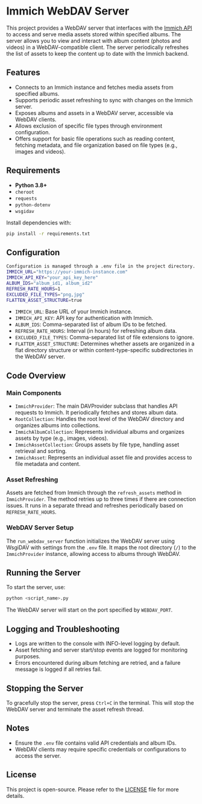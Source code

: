 # Immich WebDAV Server

This project provides a WebDAV server that interfaces with the [Immich API](https://github.com/immich-app/immich) to access and serve media assets stored within specified albums. The server allows you to view and interact with album content (photos and videos) in a WebDAV-compatible client. The server periodically refreshes the list of assets to keep the content up to date with the Immich backend.

## Features

- Connects to an Immich instance and fetches media assets from specified albums.
- Supports periodic asset refreshing to sync with changes on the Immich server.
- Exposes albums and assets in a WebDAV server, accessible via WebDAV clients.
- Allows exclusion of specific file types through environment configuration.
- Offers support for basic file operations such as reading content, fetching metadata, and file organization based on file types (e.g., images and videos).

## Requirements

- **Python 3.8+**
- `cheroot`
- `requests`
- `python-dotenv`
- `wsgidav`

Install dependencies with:

```bash
pip install -r requirements.txt
```

## Configuration
```bash
Configuration is managed through a .env file in the project directory. Required variables are:
IMMICH_URL="https://your-immich-instance.com"
IMMICH_API_KEY="your_api_key_here"
ALBUM_IDS="album_id1, album_id2"
REFRESH_RATE_HOURS=1
EXCLUDED_FILE_TYPES="png,jpg"
FLATTEN_ASSET_STRUCTURE=true
```

- `IMMICH_URL`: Base URL of your Immich instance.
- `IMMICH_API_KEY`: API key for authentication with Immich.
- `ALBUM_IDS`: Comma-separated list of album IDs to be fetched.
- `REFRESH_RATE_HOURS`: Interval (in hours) for refreshing album data.
- `EXCLUDED_FILE_TYPES`: Comma-separated list of file extensions to ignore.
- `FLATTEM_ASSET_STRUCTURE`: Determines whether assets are organized in a flat directory structure or within content-type-specific subdirectories in the WebDAV server.

## Code Overview

### Main Components

- `ImmichProvider`: The main DAVProvider subclass that handles API requests to Immich. It periodically fetches and stores album data.
- `RootCollection`: Handles the root level of the WebDAV directory and organizes albums into collections.
- `ImmichAlbumCollection`: Represents individual albums and organizes assets by type (e.g., images, videos).
- `ImmichAssetCollection`: Groups assets by file type, handling asset retrieval and sorting.
- `ImmichAsset`: Represents an individual asset file and provides access to file metadata and content.

### Asset Refreshing

Assets are fetched from Immich through the `refresh_assets` method in `ImmichProvider`. The method retries up to three times if there are connection issues. It runs in a separate thread and refreshes periodically based on `REFRESH_RATE_HOURS`.

### WebDAV Server Setup

The `run_webdav_server` function initializes the WebDAV server using WsgiDAV with settings from the `.env` file. It maps the root directory (`/`) to the `ImmichProvider` instance, allowing access to albums through WebDAV.

## Running the Server

To start the server, use:

```bash
python <script_name>.py
```

The WebDAV server will start on the port specified by `WEBDAV_PORT`.

## Logging and Troubleshooting

- Logs are written to the console with INFO-level logging by default.
- Asset fetching and server start/stop events are logged for monitoring purposes.
- Errors encountered during album fetching are retried, and a failure message is logged if all retries fail.

## Stopping the Server

To gracefully stop the server, press `Ctrl+C` in the terminal. This will stop the WebDAV server and terminate the asset refresh thread.

## Notes

- Ensure the `.env` file contains valid API credentials and album IDs.
- WebDAV clients may require specific credentials or configurations to access the server.

## License

This project is open-source. Please refer to the [LICENSE](./LICENSE) file for more details.
